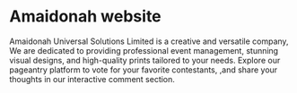 # Amaidonah website
Amaidonah Universal Solutions Limited is a creative and versatile company, We are dedicated to providing professional event management, stunning visual designs, and high-quality prints tailored to your needs. Explore our pageantry platform to vote for your favorite contestants, ,and share your thoughts in our interactive comment section. 
